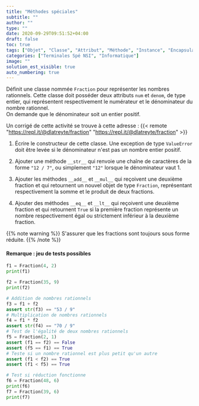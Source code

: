 ```yaml
---
title: "Méthodes spéciales"
subtitle: ""
author: ""
type: ""
date: 2020-09-29T09:51:52+04:00
draft: false
toc: true
tags: ["Objet", "Classe", "Attribut", "Méthode", "Instance", "Encapsulation"]
categories: ["Terminales Spé NSI", "Informatique"]
image: ""
solution_est_visible: true
auto_numbering: true
---
```


Définit une classe nommée `Fraction` pour représenter les nombres rationnels. Cette classe doit posséder deux attributs `num` et `denom`, de type entier, qui représentent respectivement le numérateur et le dénominateur du nombre rationnel.  
On demande que le dénominateur soit un entier positif.

Un corrigé de cette activité se trouve à cette adresse : {{< remote "https://repl.it/@dlatreyte/fraction" "https://repl.it/@dlatreyte/fraction" >}}

1. Écrire le constructeur de cette classe. Une exception de type `ValueError` doit être levée si le dénominateur n'est pas un nombre entier positif.

2. Ajouter une méthode `__str__` qui renvoie une chaîne de caractères de la forme `"12 / 7"`, ou simplement `"12"` lorsque le dénominateur vaut 1.

3. Ajouter les méthodes `__add__` et `__mul__` qui reçoivent une deuxième fraction et qui retournent un nouvel objet de type `Fraction`, représentant respectivement la somme et le produit de deux fractions.

4. Ajouter des méthodes `__eq__` et `__lt__` qui reçoivent une deuxième fraction et qui retournent `True` si la première fraction représente un nombre respectivement égal ou strictement inférieur à la deuxième fraction.

{{% note warning %}}
S'assurer que les fractions sont toujours sous forme réduite.
{{% /note %}}

#### Remarque : jeu de tests possibles

```python
f1 = Fraction(4, 2)
print(f1)

f2 = Fraction(35, 9)
print(f2)

# Addition de nombres rationnels
f3 = f1 + f2
assert str(f3) == "53 / 9"
# Multiplication de nombres rationnels
f4 = f1 * f2
assert str(f4) == "70 / 9"
# Test de l'égalité de deux nombres rationnels
f5 = Fraction(2, 1)
assert (f1 == f2) == False
assert (f5 == f1) == True
# Teste si un nombre rationnel est plus petit qu'un autre
assert (f1 < f2) == True
assert (f1 < f5) == True

# Test si réduction fonctionne
f6 = Fraction(48, 6)
print(f6)
f7 = Fraction(39, 6)
print(f7)
```
